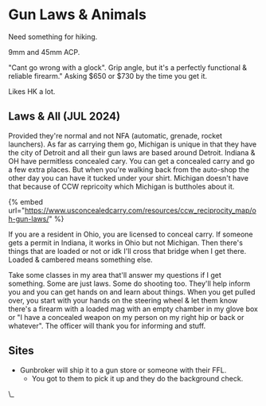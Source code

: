 # Gun Laws & Animals

Need something for hiking.

9mm and 45mm ACP.

"Cant go wrong with a glock". Grip angle, but it's a perfectly functional & reliable firearm." Asking $650 or $730 by the time you get it.&#x20;

Likes HK a lot.



## Laws & All (JUL 2024)

Provided they're normal and not NFA (automatic, grenade, rocket launchers). As far as carrying them go, Michigan is unique in that they have the city of Detroit and all their gun laws are based around Detroit. Indiana & OH have permitless concealed cary. You can get a concealed carry and go a few extra places. But when you're walking back from the auto-shop the other day you can have it tucked under your shirt. Michigan doesn't have that because of CCW repricoity which Michigan is buttholes about it.&#x20;

{% embed url="https://www.usconcealedcarry.com/resources/ccw_reciprocity_map/oh-gun-laws/" %}

If you are a resident in Ohio, you are licensed to conceal carry. If someone gets a permit in Indiana, it works in Ohio but not Michigan. Then there's things that are loaded or not or idk I'll cross that bridge when I get there. Loaded & cambered means something else.&#x20;

Take some classes in my area that'll answer my questions if I get something. Some are just laws. Some do shooting too. They'll help inform you and you can get hands on and learn about things. When you get pulled over, you start with your hands on the steering wheel & let them know there's a firearm with a loaded mag with an empty chamber in my glove box or "I have a concealed weapon on my person on my right hip or back or whatever". The officer will thank you for informing and stuff.&#x20;

## Sites

* Gunbroker will ship it to a gun store or someone with their FFL.
  * You got to them to pick it up and they do the background check.&#x20;

\\\_
